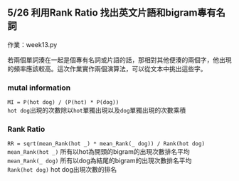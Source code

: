 ## 5/26 利用Rank Ratio 找出英文片語和bigram專有名詞
作業：week13.py  

若兩個單詞湊在一起是個專有名詞或片語的話，那相對其他便湊的兩個字，他出現的頻率應該較高。這次作業實作兩個演算法，可以從文本中挑出這些字。  

### mutal information
`MI = P(hot dog) / (P(hot) * P(dog))`  
`hot dog`出現的次數除以`hot`單獨出現以及`dog`單獨出現的次數乘積  

### Rank Ratio
`RR = sqrt(mean_Rank(hot _) * mean_Rank(_ dog)) / Rank(hot dog)`  
`mean_Rank(hot _)` 所有以hot為開頭的bigram的出現次數排名平均  
`mean_Rank(_ dog)` 所有以dog為結尾的bigram的出現次數排名平均  
`Rank(hot dog)`  hot dog出現次數的排名  
